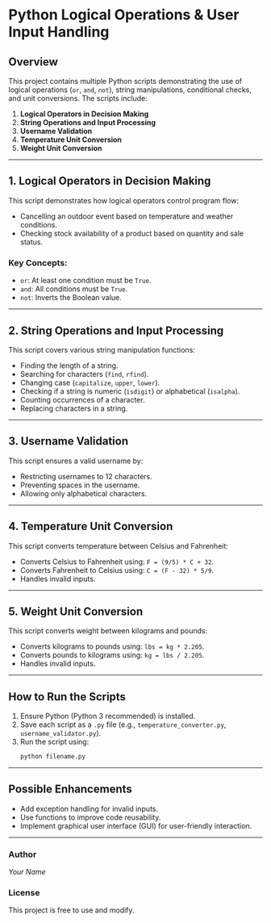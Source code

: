 # Python Logical Operations & User Input Handling

## Overview
This project contains multiple Python scripts demonstrating the use of logical operations (`or`, `and`, `not`), string manipulations, conditional checks, and unit conversions. The scripts include:

1. **Logical Operators in Decision Making**
2. **String Operations and Input Processing**
3. **Username Validation**
4. **Temperature Unit Conversion**
5. **Weight Unit Conversion**

---

## 1. Logical Operators in Decision Making
This script demonstrates how logical operators control program flow:
- Cancelling an outdoor event based on temperature and weather conditions.
- Checking stock availability of a product based on quantity and sale status.

### Key Concepts:
- `or`: At least one condition must be `True`.
- `and`: All conditions must be `True`.
- `not`: Inverts the Boolean value.

---

## 2. String Operations and Input Processing
This script covers various string manipulation functions:
- Finding the length of a string.
- Searching for characters (`find`, `rfind`).
- Changing case (`capitalize`, `upper`, `lower`).
- Checking if a string is numeric (`isdigit`) or alphabetical (`isalpha`).
- Counting occurrences of a character.
- Replacing characters in a string.

---

## 3. Username Validation
This script ensures a valid username by:
- Restricting usernames to 12 characters.
- Preventing spaces in the username.
- Allowing only alphabetical characters.

---

## 4. Temperature Unit Conversion
This script converts temperature between Celsius and Fahrenheit:
- Converts Celsius to Fahrenheit using: `F = (9/5) * C + 32`.
- Converts Fahrenheit to Celsius using: `C = (F - 32) * 5/9`.
- Handles invalid inputs.

---

## 5. Weight Unit Conversion
This script converts weight between kilograms and pounds:
- Converts kilograms to pounds using: `lbs = kg * 2.205`.
- Converts pounds to kilograms using: `kg = lbs / 2.205`.
- Handles invalid inputs.

---

## How to Run the Scripts
1. Ensure Python (Python 3 recommended) is installed.
2. Save each script as a `.py` file (e.g., `temperature_converter.py`, `username_validator.py`).
3. Run the script using:
   ```sh
   python filename.py
   ```

---

## Possible Enhancements
- Add exception handling for invalid inputs.
- Use functions to improve code reusability.
- Implement graphical user interface (GUI) for user-friendly interaction.

---

### Author
*Your Name*

### License
This project is free to use and modify.

